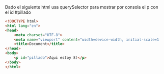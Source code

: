 Dado el siguiente html usa querySelector para mostrar por consola el p con el id #pillado

```html
<!DOCTYPE html>
<html lang="en">
<head>
    <meta charset="UTF-8">
    <meta name="viewport" content="width=device-width, initial-scale=1.0">
    <title>Document</title>
</head>
<body>
    <p id="pillado">Aqui estoy 8)</p>
</body>
</html>
```